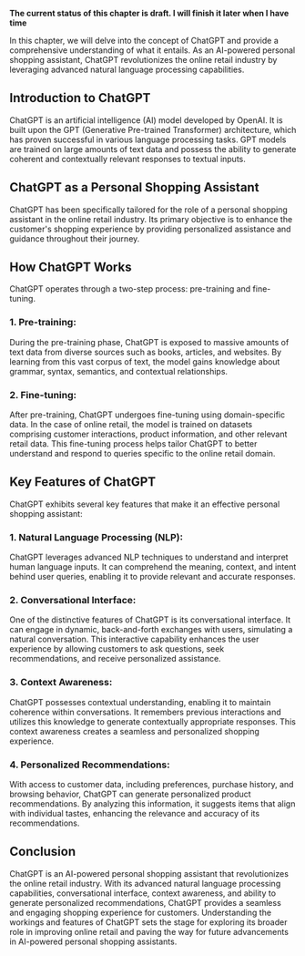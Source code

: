 **The current status of this chapter is draft. I will finish it later when I have time**

In this chapter, we will delve into the concept of ChatGPT and provide a comprehensive understanding of what it entails. As an AI-powered personal shopping assistant, ChatGPT revolutionizes the online retail industry by leveraging advanced natural language processing capabilities.

Introduction to ChatGPT
-----------------------

ChatGPT is an artificial intelligence (AI) model developed by OpenAI. It is built upon the GPT (Generative Pre-trained Transformer) architecture, which has proven successful in various language processing tasks. GPT models are trained on large amounts of text data and possess the ability to generate coherent and contextually relevant responses to textual inputs.

ChatGPT as a Personal Shopping Assistant
----------------------------------------

ChatGPT has been specifically tailored for the role of a personal shopping assistant in the online retail industry. Its primary objective is to enhance the customer's shopping experience by providing personalized assistance and guidance throughout their journey.

How ChatGPT Works
-----------------

ChatGPT operates through a two-step process: pre-training and fine-tuning.

### 1. Pre-training:

During the pre-training phase, ChatGPT is exposed to massive amounts of text data from diverse sources such as books, articles, and websites. By learning from this vast corpus of text, the model gains knowledge about grammar, syntax, semantics, and contextual relationships.

### 2. Fine-tuning:

After pre-training, ChatGPT undergoes fine-tuning using domain-specific data. In the case of online retail, the model is trained on datasets comprising customer interactions, product information, and other relevant retail data. This fine-tuning process helps tailor ChatGPT to better understand and respond to queries specific to the online retail domain.

Key Features of ChatGPT
-----------------------

ChatGPT exhibits several key features that make it an effective personal shopping assistant:

### 1. Natural Language Processing (NLP):

ChatGPT leverages advanced NLP techniques to understand and interpret human language inputs. It can comprehend the meaning, context, and intent behind user queries, enabling it to provide relevant and accurate responses.

### 2. Conversational Interface:

One of the distinctive features of ChatGPT is its conversational interface. It can engage in dynamic, back-and-forth exchanges with users, simulating a natural conversation. This interactive capability enhances the user experience by allowing customers to ask questions, seek recommendations, and receive personalized assistance.

### 3. Context Awareness:

ChatGPT possesses contextual understanding, enabling it to maintain coherence within conversations. It remembers previous interactions and utilizes this knowledge to generate contextually appropriate responses. This context awareness creates a seamless and personalized shopping experience.

### 4. Personalized Recommendations:

With access to customer data, including preferences, purchase history, and browsing behavior, ChatGPT can generate personalized product recommendations. By analyzing this information, it suggests items that align with individual tastes, enhancing the relevance and accuracy of its recommendations.

Conclusion
----------

ChatGPT is an AI-powered personal shopping assistant that revolutionizes the online retail industry. With its advanced natural language processing capabilities, conversational interface, context awareness, and ability to generate personalized recommendations, ChatGPT provides a seamless and engaging shopping experience for customers. Understanding the workings and features of ChatGPT sets the stage for exploring its broader role in improving online retail and paving the way for future advancements in AI-powered personal shopping assistants.
